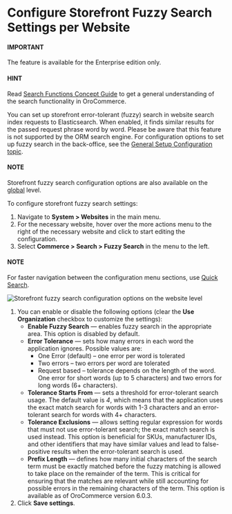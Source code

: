 <a id="configuration-website-commerce-search-fuzzy-search"></a>

# Configure Storefront Fuzzy Search Settings per Website

#### IMPORTANT
The feature is available for the Enterprise edition only.

#### HINT
Read [Search Functions Concept Guide](../../../../../../concept-guides/catalog-promotions/search/index.md#user-guide-getting-started-search) to get a general understanding of the search functionality in OroCommerce.

You can set up storefront error-tolerant (fuzzy) search in website search index requests to Elasticsearch. When enabled, it finds similar results for the passed request phrase word by word. Please be aware that this feature is not supported by the ORM search engine. For configuration options to set up fuzzy search in the back-office, see the [General Setup Configuration topic](../../../../configuration/system/general-setup/search.md#configuration-system-configuration-general-setup-sysconfig-search-global).

#### NOTE
Storefront fuzzy search configuration options are also available on the [global](../../../../configuration/commerce/search/fuzzy-search.md#configuration-guide-commerce-configuration-fuzzy-search) level.

To configure storefront fuzzy search settings:

1. Navigate to **System > Websites** in the main menu.
2. For the necessary website, hover over the <i class="fa fa-ellipsis-h fa-lg" aria-hidden="true"></i> more actions menu to the right of the necessary website and click <i class="fas fa-cog" aria-hidden="true"></i> to start editing the configuration.
3. Select **Commerce > Search > Fuzzy Search** in the menu to the left.

#### NOTE
For faster navigation between the configuration menu sections, use [Quick Search](../../../../configuration/quick-search.md#user-guide-system-configuration-quick-search).

![Storefront fuzzy search configuration options on the website level](user/img/system/websites/web_configuration/website-fuzzy-search.png)
1. You can enable or disable the following options (clear the **Use Organization** checkbox to customize the settings):
   * **Enable Fuzzy Search** — enables fuzzy search in the appropriate area. This option is disabled by default.
   * **Error Tolerance** — sets how many errors in each word the application ignores. Possible values are:
     * One Error (default) – one error per word is tolerated
     * Two errors – two errors per word are tolerated
     * Request based – tolerance depends on the length of the word. One error for short words (up to 5 characters) and two errors for long words (6+ characters).
   * **Tolerance Starts From** — sets a threshold for error-tolerant search usage. The default value is *4*, which means that the application uses the exact match search for words with 1-3 characters and an error-tolerant search for words with 4+ characters.
   * **Tolerance Exclusions** — allows setting regular expression for words that must not use error-tolerant search; the exact match search is used instead. This option is beneficial for SKUs, manufacturer IDs, and other identifiers that may have similar values and lead to false-positive results when the error-tolerant search is used.
   * **Prefix Length** — defines how many initial characters of the search term must be exactly matched before the fuzzy matching is allowed to take place on the remainder of the term. This is critical for ensuring that the matches are relevant while still accounting for possible errors in the remaining characters of the term. This option is available as of OroCommerce version 6.0.3.
2. Click **Save settings**.

<!-- fa-bars = fa-navicon -->
<!-- Ic Tiles is used as Set As Default in saved views, and as tiles in display layout options -->
<!-- IcPencil refers to Rename in Commerce and Inline Editing in CRM -->
<!-- Check mark in the square. -->
<!-- SortDesc is also used as drop-down arrow -->
<!-- A -->
<!-- B -->
<!-- C -->
<!-- D -->
<!-- E -->
<!-- F -->
<!-- G -->
<!-- H -->
<!-- I -->
<!-- L -->
<!-- M -->
<!-- P -->
<!-- R -->
<!-- S -->
<!-- T -->
<!-- U -->
<!-- Z -->

